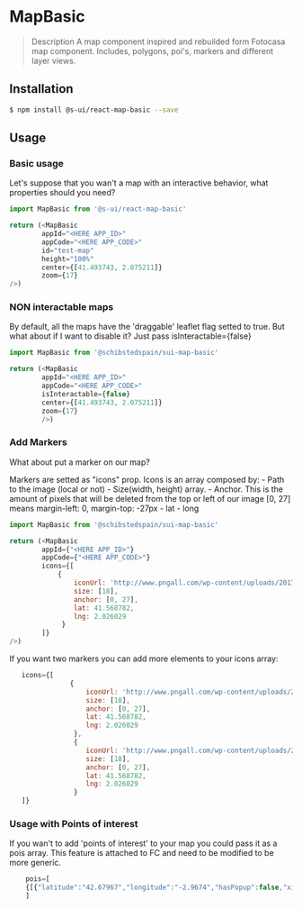 # MapBasic

> Description
A map component inspired and rebuilded form Fotocasa map component. Includes, polygons, poi's, markers and different layer views.

## Installation

```sh
$ npm install @s-ui/react-map-basic --save
```

## Usage

### Basic usage
Let's suppose that you wan't a map with an interactive behavior, what properties should you need?

```js
import MapBasic from '@s-ui/react-map-basic'

return (<MapBasic
        appId="<HERE APP_ID>"
        appCode="<HERE APP_CODE>"
        id="test-map"
        height="100%"
        center={[41.493743, 2.075211]}
        zoom={17}
/>)
```

### NON interactable maps

By default, all the maps have the 'draggable' leaflet flag setted to true. But what about if I want to disable it? Just pass isInteractable={false}

```js
import MapBasic from '@schibstedspain/sui-map-basic'

return (<MapBasic
        appId="<HERE APP_ID>"
        appCode="<HERE APP_CODE>"
        isInteractable={false}
        center={[41.493743, 2.075211]}
        zoom={17}
        />)
```

### Add Markers

What about put a marker on our map?

Markers are setted as "icons" prop. Icons is an array composed by:
    - Path to the image (local or not)
    - Size(width, height) array.
    - Anchor. This is the amount of pixels that will be deleted from the top or left of our image [0, 27] means margin-left: 0, margin-top: -27px
    - lat
    - long

```js
import MapBasic from '@schibstedspain/sui-map-basic'

return (<MapBasic
        appId={"<HERE APP_ID>"}
        appCode={"<HERE APP_CODE>"}
        icons={[
            {
                iconUrl: 'http://www.pngall.com/wp-content/uploads/2017/05/Map-Marker-PNG-Pic.png',
                size: [18],
                anchor: [0, 27],
                lat: 41.568782,
                lng: 2.026029
             }
        ]}
/>)
```

If you want two markers you can add more elements to your icons array:

```js
   icons={[
               {
                   iconUrl: 'http://www.pngall.com/wp-content/uploads/2017/05/Map-Marker-PNG-Pic.png',
                   size: [18],
                   anchor: [0, 27],
                   lat: 41.568782,
                   lng: 2.026029
                },
                {
                   iconUrl: 'http://www.pngall.com/wp-content/uploads/2017/05/Map-Marker-PNG-Pic.png',
                   size: [18],
                   anchor: [0, 27],
                   lat: 41.568782,
                   lng: 2.026029
                }
   ]}
```

### Usage with Points of interest

If you wan't to add 'points of interest' to your map you could pass it as a pois array. This feature is attached to FC and need to be modified to be more generic.

```js
    pois=[
    {[{"latitude":"42.67967","longitude":"-2.9674","hasPopup":false,"xitiTag":false,"propertyInfo":{"IsFavorite":false,"IsFullAddressVisible":false,"purchaseTypeId":2,"bti":0,"contact":"","highlighted":"false","on":0,"price":"","promotionId":"0","propertyId":"144830788"},"markerType":0,"isSelected":false,"Id":"144830788"}]}
    ]
```